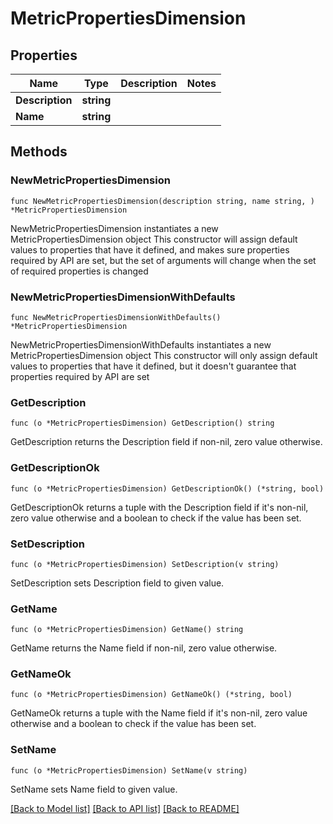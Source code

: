 # MetricPropertiesDimension

## Properties

Name | Type | Description | Notes
------------ | ------------- | ------------- | -------------
**Description** | **string** |  | 
**Name** | **string** |  | 

## Methods

### NewMetricPropertiesDimension

`func NewMetricPropertiesDimension(description string, name string, ) *MetricPropertiesDimension`

NewMetricPropertiesDimension instantiates a new MetricPropertiesDimension object
This constructor will assign default values to properties that have it defined,
and makes sure properties required by API are set, but the set of arguments
will change when the set of required properties is changed

### NewMetricPropertiesDimensionWithDefaults

`func NewMetricPropertiesDimensionWithDefaults() *MetricPropertiesDimension`

NewMetricPropertiesDimensionWithDefaults instantiates a new MetricPropertiesDimension object
This constructor will only assign default values to properties that have it defined,
but it doesn't guarantee that properties required by API are set

### GetDescription

`func (o *MetricPropertiesDimension) GetDescription() string`

GetDescription returns the Description field if non-nil, zero value otherwise.

### GetDescriptionOk

`func (o *MetricPropertiesDimension) GetDescriptionOk() (*string, bool)`

GetDescriptionOk returns a tuple with the Description field if it's non-nil, zero value otherwise
and a boolean to check if the value has been set.

### SetDescription

`func (o *MetricPropertiesDimension) SetDescription(v string)`

SetDescription sets Description field to given value.


### GetName

`func (o *MetricPropertiesDimension) GetName() string`

GetName returns the Name field if non-nil, zero value otherwise.

### GetNameOk

`func (o *MetricPropertiesDimension) GetNameOk() (*string, bool)`

GetNameOk returns a tuple with the Name field if it's non-nil, zero value otherwise
and a boolean to check if the value has been set.

### SetName

`func (o *MetricPropertiesDimension) SetName(v string)`

SetName sets Name field to given value.



[[Back to Model list]](../README.md#documentation-for-models) [[Back to API list]](../README.md#documentation-for-api-endpoints) [[Back to README]](../README.md)


